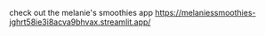check out the melanie's smoothies app
https://melaniessmoothies-jghrt58ie3i8acva9bhvax.streamlit.app/

